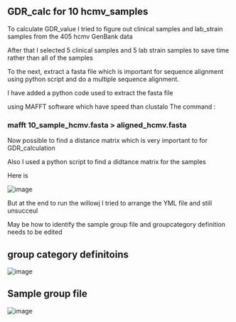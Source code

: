 ## GDR_calc for 10 hcmv_samples

To calculate GDR_value I tried to figure out clinical samples and lab_strain samples from the 405 hcmv GenBank data 

After that I selected 5 clinical samples and 5 lab strain samples to save time rather than  all of the samples 

To the next,  extract a fasta file which is important for sequence alignment using  python script and do a multiple sequence alignment. 

I have added a python code used to extract the fasta file

using MAFFT software which have speed than clustalo
The command :

###  mafft 10_sample_hcmv.fasta > aligned_hcmv.fasta

Now possible to find a distance matrix which is very important to for GDR_calculation 

Also  I used a python script to find a didtance matrix for the samples 

Here is 

![image](https://github.com/tolinachali/hcmv_genome/assets/130226558/12d00ced-eed1-4961-be52-fb7baf1ce1db)


But at the end to run the willowj I tried  to  arrange the YML file and still unsucceul 

May be how to identify the  sample group file and groupcategory definition needs to be edited

##  group category definitoins 

![image](https://github.com/tolinachali/hcmv_genome/assets/130226558/f59b8427-0400-4b4a-9169-a32d5589e658)

## Sample group file


![image](https://github.com/tolinachali/hcmv_genome/assets/130226558/d72102d7-d601-4e13-8652-c0f5710de860)









































































































